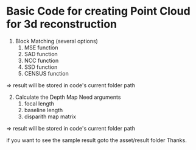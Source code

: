 # Basic Code for creating Point Cloud for 3d reconstruction

1. Block Matching
   (several options)
   1) MSE function
   2) SAD function
   3) NCC function
   4) SSD function
   5) CENSUS function
 
 => result will be stored in code's current folder path
   
2. Calculate the Depth Map
   Need arguments
   1) focal length
   2) baseline length
   3) disparith map matrix
 
 => result will be stored in code's current folder path
   
if you want to see the sample result goto the asset/result folder 
Thanks.
